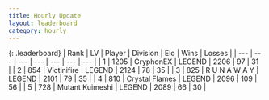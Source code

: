 ```yaml
---
title: Hourly Update
layout: leaderboard
category: hourly
---
```


{: .leaderboard}
| Rank | LV | Player | Division | Elo | Wins | Losses |
| --- | --- | --- | --- | --- | --- | --- |
| <span data-change="0">1</span> | 1205 | <span title="ID: 315148">GryphonEX</span> | LEGEND | <span data-change="0">2206</span> | <span data-change="0">97</span> | <span data-change="0">31</span> |
| <span data-change="0">2</span> | 854 | <span title="ID: 112242">Victinifire</span> | LEGEND | <span data-change="4">2124</span> | <span data-change="1">78</span> | <span data-change="0">35</span> |
| <span data-change="0">3</span> | 825 | <span title="ID: 66144">R U N A W A Y</span> | LEGEND | <span data-change="0">2101</span> | <span data-change="0">79</span> | <span data-change="0">35</span> |
| <span data-change="0">4</span> | 810 | <span title="ID: 163201">Crystal Flames</span> | LEGEND | <span data-change="0">2096</span> | <span data-change="0">109</span> | <span data-change="0">56</span> |
| <span data-change="0">5</span> | 728 | <span title="ID: 520098">Mutant Kuimeshi</span> | LEGEND | <span data-change="0">2089</span> | <span data-change="0">66</span> | <span data-change="0">30</span> |